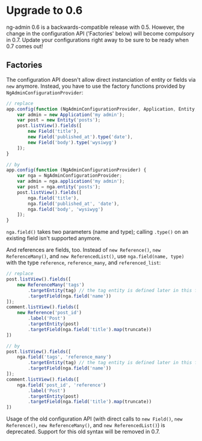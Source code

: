# Upgrade to 0.6

ng-admin 0.6 is a backwards-compatible release with 0.5. However, the change in the configuration API ('Factories' below) will become compulsory in 0.7. Update your configurations right away to be sure to be ready when 0.7 comes out!

## Factories

The configuration API doesn't allow direct instanciation of entity or fields via `new` anymore. Instead, you have to use the factory functions provided by `NgAdminConfigurationProvider`:

```js
// replace
app.config(function (NgAdminConfigurationProvider, Application, Entity, Field) {
    var admin = new Application('my admin');
    var post = new Entity('posts');
    post.listView().fields([
        new Field('title'),
        new Field('published_at').type('date'),
        new Field('body').type('wysiwyg')
    ]);
}

// by
app.config(function (NgAdminConfigurationProvider) {
    var nga = NgAdminConfigurationProvider;
    var admin = nga.application('my admin');
    var post = nga.entity('posts');
    post.listView().fields([
        nga.field('title'),
        nga.field('published_at', 'date'),
        nga.field('body', 'wysiwyg')
    ]);
}
```

`nga.field()` takes two parameters (name and type); calling `.type()` on an existing field isn't supported anymore.

And references are fields, too. Instead of `new Reference()`, `new ReferenceMany()`, and `new ReferencedList()`, use `nga.field(name, type)` with the type `reference`, `reference_many`, and `referenced_list`:

```js
// replace
post.listView().fields([
    new ReferenceMany('tags')
        .targetEntity(tag) // the tag entity is defined later in this file
        .targetField(nga.field('name'))
]);
comment.listView().fields([
    new Reference('post_id')
        .label('Post')
        .targetEntity(post)
        .targetField(nga.field('title').map(truncate))
])

// by
post.listView().fields([
    nga.field('tags', 'reference_many')
        .targetEntity(tag) // the tag entity is defined later in this file
        .targetField(nga.field('name'))
]);
comment.listView().fields([
    nga.field('post_id', 'reference')
        .label('Post')
        .targetEntity(post)
        .targetField(nga.field('title').map(truncate))
])
```

Usage of the old configuration API (with direct calls to `new Field()`, `new Reference()`, `new ReferenceMany()`, and `new ReferencedList()`) is deprecated. Support for this old syntax will be removed in 0.7.
